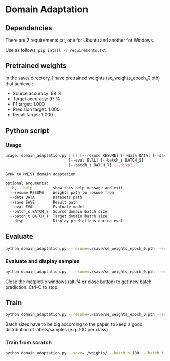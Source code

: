 # Domain Adaptation

## Dependencies

There are 2 requirements.txt, one for Ubuntu and another for Windows.

Use as follows: `pip intall -r requirements.txt`

## Pretrained weights

In the save/ directory, I have pretrained weights (se_weights_epoch_0.pth) that achieve :

- Source accuracy: 98 %
- Target accuracy: 97 %
- F1 target: 1.000
- Precision target: 1.000
- Recall target: 1.000

## Python script
### Usage

```Bash
usage: domain_adaptation.py [-h] [--resume RESUME] [--data DATA] [--save SAVE]
                            [--eval EVAL] [--batch_s BATCH_S]
                            [--batch_t BATCH_T] [--disp]

SVHN to MNIST domain adaptation

optional arguments:
  -h, --help         show this help message and exit
  --resume RESUME    Weights path to resume from
  --data DATA        Datasets path
  --save SAVE        Result path
  --eval EVAL        Evaluate model
  --batch_s BATCH_S  Source domain batch size
  --batch_t BATCH_T  Target domain batch size
  --disp             Display predictions during eval
```


## Evaluate      

```Bash
python domain_adaptation.py --resume=./save/se_weights_epoch_0.pth --eval 100 --batch_s 10 --batch_t 10
```

### Evaluate and display samples

```Bash
python domain_adaptation.py --resume=./save/se_weights_epoch_0.pth --eval 1 --disp --batch_s 10 --batch_t 10
```

Close the matplotlib windows (alt-f4 or close button) to get new batch prediction.
Ctrl-C to stop.

## Train

```Bash
python domain_adaptation.py --resume=./save/se_weights_epoch_0.pth --save=./weights/ --batch_s 100  --batch_t 1000
```

Batch sizes have to be big according to the paper, to keep a good distribution of labels/samples (e.g. 100 per class)

### Train from scratch

```Bash
python domain_adaptation.py --save=./weights/ --batch_s 100  --batch_t 1000
```
